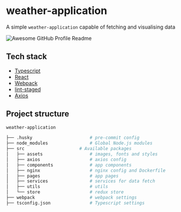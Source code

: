# weather-application
A simple `weather-application` capable of fetching and visualising data

<img alt="Awesome GitHub Profile Readme" src="https://im7.ezgif.com/tmp/ezgif-7-ba03ca661f08.gif"> </img>

## Tech stack

- [Typescript](https://www.typescriptlang.org/)
- [React](https://reactjs.org/)
- [Webpack](https://webpack.js.org/)
- [lint-staged](https://github.com/okonet/lint-staged/)
- [Axios](https://github.com/axios/axios)


## Project structure
```bash
weather-application

├── .husky                      # pre-commit config
├── node_modules                # Global Node.js modules
├── src                    	# Available packages
│   ├── assets                  # images, fonts and styles
│   ├── axios                   # axios config
│   ├── components              # app components
│   ├── nginx                  	# nginx config and Dockerfile
│   ├── pages                  	# app pages
│   ├── services                # services for data fetch
│   ├── utils                  	# utils
│   └── store                   # redux store
├── webpack                     # webpack settings
├── tsconfig.json               # Typescript settings

```

